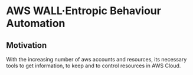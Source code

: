 # AWS WALL·Entropic Behaviour Automation

## Motivation

With the increasing number of aws accounts and resources, its necessary tools to get information, to keep and to control resources in AWS Cloud.
